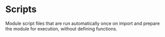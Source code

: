 ﻿# Scripts

Module script files that are run automatically once on import and prepare the module for execution, without defining functions.
